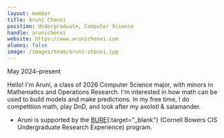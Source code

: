 ```yaml
---
layout: member
title: Aruni Chenxi
position: Undergraduate, Computer Science
handle: arunichenxi
website: https://www.arunichenxi.com
alumni: false
image: /images/team/aruni-chenxi.jpg
---
```

May 2024–present

Hello! I'm Aruni, a class of 2026 Computer Science major, with minors in Mathematics and Operations Research. I'm interested in how math can be used to build models and make predictions. In my free time, I do competition math, play DnD, and look after my axolotl & salamander.

* Aruni is supported by the [BURE](https://cis.cornell.edu/students/bure-bowers-cis-undergraduate-research-experience){:target="_blank"} (Cornell Bowers CIS Undergraduate Research Experience) program.
